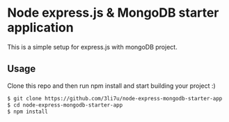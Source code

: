 # Node express.js & MongoDB starter application

This is a simple setup for express.js with mongoDB project. 

## Usage

Clone this repo and then run npm install and start building your project :)

```bash
$ git clone https://github.com/3li7u/node-express-mongodb-starter-app
$ cd node-express-mongodb-starter-app
$ npm install
```